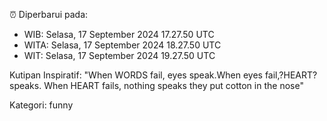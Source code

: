 ⏰ Diperbarui pada:
- WIB: Selasa, 17 September 2024 17.27.50 UTC
- WITA: Selasa, 17 September 2024 18.27.50 UTC
- WIT: Selasa, 17 September 2024 19.27.50 UTC

Kutipan Inspiratif:
"When WORDS fail, eyes speak.When eyes fail,?HEART? speaks. When HEART fails, nothing speaks they put cotton in the nose"


Kategori: funny

